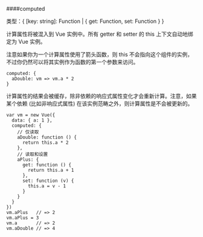 ####computed
<p>
类型：{ [key: string]: Function | { get: Function, set: Function } }
</p>
<p>
计算属性将被混入到 Vue 实例中。所有 getter 和 setter 的 this 上下文自动地绑定为 Vue 实例。<br/>

注意如果你为一个计算属性使用了箭头函数，则 this 不会指向这个组件的实例，不过你仍然可以将其实例作为函数的第一个参数来访问。
</p>

```
computed: {
  aDouble: vm => vm.a * 2
}
```
<p>
计算属性的结果会被缓存，除非依赖的响应式属性变化才会重新计算。注意，如果某个依赖 (比如非响应式属性) 在该实例范畴之外，则计算属性是不会被更新的。
</p>

```
var vm = new Vue({
  data: { a: 1 },
  computed: {
    // 仅读取
    aDouble: function () {
      return this.a * 2
    },
    // 读取和设置
    aPlus: {
      get: function () {
        return this.a + 1
      },
      set: function (v) {
        this.a = v - 1
      }
    }
  }
})
vm.aPlus   // => 2
vm.aPlus = 3
vm.a       // => 2
vm.aDouble // => 4
```